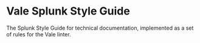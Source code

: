 # Vale Splunk Style Guide 

The Splunk Style Guide for technical documentation, implemented as a set of rules for the Vale linter.